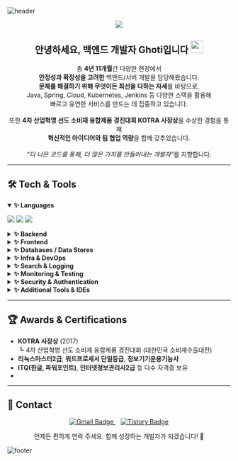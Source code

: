 ![header](https://capsule-render.vercel.app/api?type=wave&color=auto&height=150&section=header&text=백엔드%20개발자%20Ghoti&fontSize=30&fontAlign=50)

<p align="center">
  <img src="https://hits.seeyoufarm.com/api/count/incr/badge.svg?url=https%3A%2F%2Fgithub.com%2FGhoti%2Freadme&count_bg=%2379C83D&title_bg=%23555555&icon=&icon_color=%23E7E7E7&title=hits&edge_flat=false"/>
</p>

<h2 align="center">안녕하세요, 백엔드 개발자 Ghoti입니다 <img src="https://media.giphy.com/media/hvRJCLFzcasrR4ia7z/giphy.gif" width="28"></h2>
<p align="center">
  총 <b>4년 11개월</b>간 다양한 현장에서<br>
  <b>안정성과 확장성을 고려한</b> 백엔드/서버 개발을 담당해왔습니다.<br>
  <b>문제를 해결하기 위해 무엇이든 최선을 다하는 자세</b>를 바탕으로,<br>
  Java, Spring, Cloud, Kubernetes, Jenkins 등 다양한 스택을 활용해<br>
  빠르고 유연한 서비스를 만드는 데 집중하고 있습니다.<br><br>
  또한 <b>4차 산업혁명 선도 소비재 융합제품 경진대회 KOTRA 사장상</b>을 수상한 경험을 통해<br>
  <b>혁신적인 아이디어와 팀 협업 역량</b>을 함께 갖추었습니다.<br><br>
  <em>“더 나은 코드를 통해, 더 많은 가치를 만들어내는 개발자”</em>를 지향합니다.
</p>

---

## 🛠️ Tech & Tools

<details open>
  <summary><strong>✨ Languages</strong></summary>
  <p>
    <img src="https://img.shields.io/badge/Java-ED8B00?style=flat-square&logo=java&logoColor=white"/>
    <img src="https://img.shields.io/badge/JavaScript-F7DF1E?style=flat-square&logo=javascript&logoColor=black"/>
    <img src="https://img.shields.io/badge/SQL-336791?style=flat-square&logo=postgresql&logoColor=white&label=SQL"/>
  </p>
</details>

<details>
  <summary><strong>✨ Backend</strong></summary>
  <p>
    <img src="https://img.shields.io/badge/Spring%20Boot-6DB33F?style=flat-square&logo=Spring%20Boot&logoColor=white"/>
    <img src="https://img.shields.io/badge/Spring%20Framework-6DB33F?style=flat-square&logo=Spring&logoColor=white"/>
    <img src="https://img.shields.io/badge/Spring%20Batch-6DB33F?style=flat-square"/>
    <img src="https://img.shields.io/badge/Spring%20WebFlux-6DB33F?style=flat-square"/>
    <img src="https://img.shields.io/badge/JPA-59666C?style=flat-square&logoColor=white&label=JPA"/>
    <img src="https://img.shields.io/badge/MyBatis-E6002D?style=flat-square&logo=MyBatis&logoColor=white"/>
    <img src="https://img.shields.io/badge/iBATIS-000000?style=flat-square&logoColor=white&label=iBATIS"/>
    <img src="https://img.shields.io/badge/QueryDSL-0769AD?style=flat-square&logoColor=white&label=QueryDSL"/>
    <img src="https://img.shields.io/badge/Jackson%2FGson-FFCA28?style=flat-square&logo=json&logoColor=white&label=Jackson/Gson"/>
    <img src="https://img.shields.io/badge/Apache%20Tomcat-F8DC75?style=flat-square&logo=Apache%20Tomcat&logoColor=black"/>
    <img src="https://img.shields.io/badge/%EB%A9%80%ED%8B%B0%EB%AA%A8%EB%93%88-Applications-brightgreen?style=flat-square"/>
    <img src="https://img.shields.io/badge/RDBMS-000080?style=flat-square&logoColor=white&label=RDBMS"/>
  </p>
</details>

<details>
  <summary><strong>✨ Frontend</strong></summary>
  <p>
    <img src="https://img.shields.io/badge/HTML5-E34F26?style=flat-square&logo=html5&logoColor=white"/>
    <img src="https://img.shields.io/badge/JSP-007396?style=flat-square&logo=java&logoColor=white&label=JSP"/>
    <img src="https://img.shields.io/badge/jQuery-0769AD?style=flat-square&logo=jquery&logoColor=white"/>
    <img src="https://img.shields.io/badge/Ajax-007396?style=flat-square&logoColor=white&label=Ajax"/>
    <img src="https://img.shields.io/badge/Thymeleaf-005F0F?style=flat-square&logo=thymeleaf&logoColor=white"/>
  </p>
</details>

<details>
  <summary><strong>✨ Databases / Data Stores</strong></summary>
  <p>
    <img src="https://img.shields.io/badge/MySQL-4479A1?style=flat-square&logo=mysql&logoColor=white"/>
    <img src="https://img.shields.io/badge/MariaDB-01529E?style=flat-square&logo=mariadb&logoColor=white"/>
    <img src="https://img.shields.io/badge/Oracle-F80000?style=flat-square&logo=oracle&logoColor=white"/>
    <img src="https://img.shields.io/badge/PostgreSQL-336791?style=flat-square&logo=postgresql&logoColor=white"/>
    <img src="https://img.shields.io/badge/Redis-DC382D?style=flat-square&logo=redis&logoColor=white"/>
  </p>
</details>

<details>
  <summary><strong>✨ Infra & DevOps</strong></summary>
  <p>
    <img src="https://img.shields.io/badge/Docker-2496ED?style=flat-square&logo=docker&logoColor=white"/>
    <img src="https://img.shields.io/badge/Container-2496ED?style=flat-square&logoColor=white&label=Container"/>
    <img src="https://img.shields.io/badge/Kubernetes-326CE5?style=flat-square&logo=Kubernetes&logoColor=white"/>
    <img src="https://img.shields.io/badge/Git-F05032?style=flat-square&logo=git&logoColor=white"/>
    <img src="https://img.shields.io/badge/GitLab-FC6D26?style=flat-square&logo=gitlab&logoColor=white"/>
    <img src="https://img.shields.io/badge/SVN-809CC9?style=flat-square&logo=subversion&logoColor=white&label=Subversion"/>
    <img src="https://img.shields.io/badge/Jenkins-D24939?style=flat-square&logo=jenkins&logoColor=white"/>
    <img src="https://img.shields.io/badge/Nginx-009639?style=flat-square&logo=nginx&logoColor=white"/>
    <img src="https://img.shields.io/badge/Apache%20Zookeeper-7A7A7A?style=flat-square&logoColor=white&label=Zookeeper"/>
    <img src="https://img.shields.io/badge/Argo%20CD-4B8BBE?style=flat-square&logo=argo&logoColor=white"/>
  </p>
</details>

<details>
  <summary><strong>✨ Search & Logging</strong></summary>
  <p>
    <img src="https://img.shields.io/badge/OpenSearch-005EB8?style=flat-square&logo=opensearch&logoColor=white"/>
    <img src="https://img.shields.io/badge/Apache%20Solr-D9412C?style=flat-square&logo=apache&logoColor=white&label=Solr"/>
    <img src="https://img.shields.io/badge/Elasticsearch-005571?style=flat-square&logo=elasticsearch&logoColor=white"/>
    <img src="https://img.shields.io/badge/Logstash-005571?style=flat-square&logo=elastic&logoColor=white&label=Logstash"/>
    <img src="https://img.shields.io/badge/Kibana-005571?style=flat-square&logo=kibana&logoColor=white"/>
  </p>
</details>

<details>
  <summary><strong>✨ Monitoring & Testing</strong></summary>
  <p>
    <img src="https://img.shields.io/badge/Datadog-632CA6?style=flat-square&logo=datadog&logoColor=white"/>
    <img src="https://img.shields.io/badge/Apache%20JMeter-D22128?style=flat-square&logo=apache-jmeter&logoColor=white"/>
    <img src="https://img.shields.io/badge/ELK%20Stack-005571?style=flat-square&logo=elastic&logoColor=white"/>
    <img src="https://img.shields.io/badge/SonarQube-4E9BCD?style=flat-square&logo=sonarqube&logoColor=white"/>
  </p>
</details>

<details>
  <summary><strong>✨ Security & Authentication</strong></summary>
  <p>
    <img src="https://img.shields.io/badge/OAuth%202.0-4285F4?style=flat-square&logo=oauth&logoColor=white&label=OAuth%202.0"/>
    <img src="https://img.shields.io/badge/JWT-000000?style=flat-square&logo=jwt&logoColor=white"/>
    <img src="https://img.shields.io/badge/Spring%20Security-6DB33F?style=flat-square&logo=spring&logoColor=white"/>
  </p>
</details>

<details>
  <summary><strong>✨ Additional Tools & IDEs</strong></summary>
  <p>
    <img src="https://img.shields.io/badge/Lombok-FF4081?style=flat-square&logo=lombok&logoColor=white"/>
    <img src="https://img.shields.io/badge/IntelliJ%20IDEA-000000?style=flat-square&logo=IntelliJ%20IDEA&logoColor=white"/>
    <img src="https://img.shields.io/badge/Eclipse-2C2255?style=flat-square&logo=Eclipse&logoColor=white"/>
    <img src="https://img.shields.io/badge/VS%20Code-007ACC?style=flat-square&logo=visual-studio-code&logoColor=white"/>
    <img src="https://img.shields.io/badge/Spring%20Tool%20Suite-FF9800?style=flat-square&logo=Spring%20Tool%20Suite&logoColor=white"/>
    <img src="https://img.shields.io/badge/Postman-FF6C37?style=flat-square&logo=postman&logoColor=white"/>
  </p>
</details>

---

## 🏆 Awards & Certifications
- **KOTRA 사장상** (2017)  
  ┗ 4차 산업혁명 선도 소비재 융합제품 경진대회 (대한민국 소비재수출대전)  
- **리눅스마스터2급**, **워드프로세서 단일등급**, **정보기기운용기능사**  
- **ITQ(한글, 파워포인트)**, **인터넷정보관리사2급** 등 다수 자격증 보유
- 
---

## 🤝 Contact
<p align="center">
  <a href="mailto:peobae@gmail.com">
    <img src="https://img.shields.io/badge/Email-peobae%40gmail.com-EA4335?style=flat-square&logo=gmail&logoColor=white" alt="Gmail Badge"/>
  </a>
  &nbsp;&nbsp;
  <a href="https://gamulgamulgamulchi.tistory/" target="_blank">
    <img src="https://img.shields.io/badge/Tech%20Blog-Tistory-000000?style=flat-square&logo=tistory&logoColor=white" alt="Tistory Badge"/>
  </a>
</p>
<p align="center">
  언제든 편하게 연락 주세요. 함께 성장하는 개발자가 되겠습니다! 🚀
</p>

![footer](https://capsule-render.vercel.app/api?type=waving&color=auto&height=100&section=footer)
